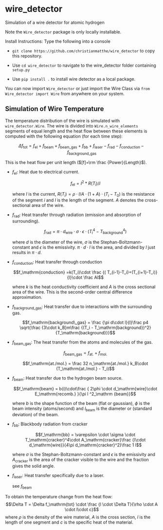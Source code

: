 # wire_detector

Simulation of a wire detector for atomic hydrogen

Note the `Wire_detector` package is only locally installable. 

Install Instructions: Type the following into a console

- `git clone https://github.com/christianmatthe/wire_detector` to copy this repository.

- Use `cd wire_detector` to navigate to the wire_detector folder containing `setup.py`

- Use `pip install .` to install wire detector as a local package.

You can now import `Wire_detector` or just import the Wire Class via  `from Wire_detector import Wire` from anywhere on your system.

## Simulation of Wire Temperature

The temperature distribution of the wire is simulated with `wire_detector.Wire`. The wire is divided into `Wire.n_wire_elements` segments of equal length and the heat flow between these elements is computed with the following equation (for each time step):

$$\Delta f_\mathrm{tot} = f_\mathrm{el} + f_\mathrm{beam} + f_\mathrm{beam\_gas} + f_\mathrm{bb}  + f_\mathrm{laser} - f_\mathrm{ rad} - f_\mathrm{conduction}-f_\mathrm{background\_gas}$$

This is the heat flow per unit length ($[f]=\rm \frac {Power}{Length}$).

- $f_\mathrm{el}$: Heat due to electrical current.
    
    $$f_\mathrm{el} = I^2 *R(T_i) / l$$
    
    where $I$ is the current, $R(T_i) = \rho\cdot l/A \cdot (1+ A)\cdot(T_i-T_0)$ is the resistance of the segment $i$ and $l$ is the length of the segment. $A$ denotes the cross-sectional area of the wire.
    
- $f_\mathrm{rad}$: Heat transfer through radiation (emission and absorption of surrounding).
    
    $$f_\mathrm{rad} = \pi\cdot  d_\mathrm{wire}\cdot  \sigma\cdot \epsilon \cdot (T_i^4 -T_\mathrm{background}^4)$$
    
    where $d$ is the diameter of the wire, $\sigma$ is the Stephan-Boltzmann-constant and $\epsilon$ is the emissivity. $\pi\cdot d\cdot l$ is the area, and divided by $l$ just results in $\pi \cdot d$.
    
- $f_\mathrm{conduction}$: Heat transfer through conduction
    
    $$f_\mathrm{conduction} =k(T_i)\cdot  \frac {( T_{i-1}-T_i)+(T_{i+1}-T_i)}{l}\cdot \frac Al$$
    
    where $k$ is the heat conductivity coefficient and $A$ is the cross sectional area of the wire. This is the second-order central difference approximation.
    
- $f_\mathrm{background\_gas}$: Heat transfer due to interactions with the surrounding gas.
    
    $$f_\mathrm{background\_gas} = \frac {\pi d\cdot l}{l}\frac p4 \sqrt{\frac {3\cdot k_B}m\frac {(T_i - T_\mathrm{background})^2}{T_\mathrm{background}}}$$ 
    
- $f_\mathrm{beam\_gas}$:  The heat transfer from the atoms and molecules of the gas.

    $$f_\mathrm{beam\_gas} = f_\mathrm{at.} + f_\mathrm{mol.}$$

    $$f_\mathrm{at./mol.} = \frac 32 n_\mathrm{at./mol.} k_B\cdot  (T_\mathrm{at./mol.} - T_i)$$


- $f_\mathrm{beam}$: Heat transfer due to the hydrogen beam source.
    
    $$f_\mathrm{beam} = b(i)\cdot\frac { 2\phi \cdot d_\mathrm{wire}\cdot E_\mathrm{recomb.} }{\pi l ^2_\mathrm {beam}}$$
    
    where $b$ is the shape function of the beam (flat or gaussian), $\phi$ is the beam intensity (atoms/second) and $l_\mathrm{beam}$ is the diameter or (standard deviation) of the beam.
    
- $f_\mathrm{bb}$: Blackbody radiation from cracker
    
    $$f_\mathrm{bb} = \varepsilon \cdot \sigma \cdot T_\mathrm{cracker}^4\cdot A_\mathrm{cracker}\frac {l\cdot d_\mathrm{wire}}{4\pi d_\mathrm{cracker}^2}\frac 1 l$$
    
    where $\sigma$ is the Stephan-Boltzmann-constant and $\epsilon$ is the emissivity and $A_\mathrm{cracker}$ is the area of the cracker visible to the wire and the fraction gives the solid angle.
    
- $f_\mathrm{laser}$: Heat transfer specifically due to a laser.
    
    see $f_\mathrm{beam}$

To obtain the temperature change from the heat flow:
$$\Delta T = \Delta f_\mathrm{tot} \cdot \frac {l \cdot \Delta T}{\rho \cdot A \cdot l\cdot c}$$
where $\rho$ is the density of the wire material, $A$ is the cross section, $l$ is the length of one segment and $c$ is the specific heat of the material. 